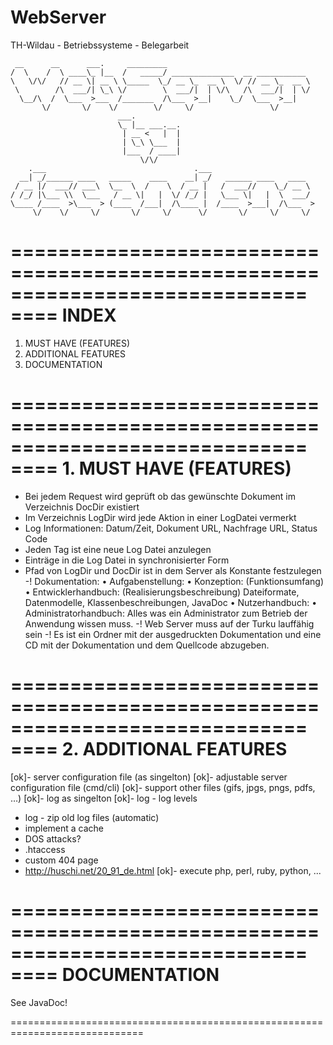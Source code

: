 WebServer
=========
TH-Wildau - Betriebssysteme - Belegarbeit

	 __      __      ___.     _________                                
	/  \    /  \ ____\_ |__  /   _____/ ______________  __ ___________ 
	\   \/\/   // __ \| __ \ \_____  \_/ __ \_  __ \  \/ // __ \_  __ \
	 \        /\  ___/| \_\ \/        \  ___/|  | \/\   /\  ___/|  | \/
	  \__/\  /  \___  >___  /_______  /\___  >__|    \_/  \___  >__|   
	       \/       \/    \/        \/     \/                 \/       
							___.          
							\_ |__ ___.__.  
							 | __ <   |  | 
							 | \_\ \___  | 
							 |___  / ____|
							     \/\/      
	    .___                                 .___                       
	  __| _/______ ____   _____    ____    __| _/   ______ ____   ____  
	 / __ |/  ___// ___\  \__  \  /    \  / __ |   /  ___//    \_/ __ \ 
	/ /_/ |\___ \\  \___   / __ \|   |  \/ /_/ |   \___ \|   |  \  ___/ 
	\____ /____  >\___  > (____  /___|  /\____ |  /____  >___|  /\___  >
	     \/    \/     \/       \/     \/      \/       \/     \/     \/ 

=============================================================================
==== INDEX
=============================================================================
1. MUST HAVE (FEATURES)
2. ADDITIONAL FEATURES
3. DOCUMENTATION

=============================================================================
==== 1. MUST HAVE (FEATURES)
=============================================================================
- Bei jedem Request wird geprüft ob das gewünschte Dokument im Verzeichnis 
  DocDir existiert
- Im Verzeichnis LogDir wird jede Aktion in einer LogDatei vermerkt
- Log Informationen: Datum/Zeit, Dokument URL, Nachfrage URL, Status Code
- Jeden Tag ist eine neue Log Datei anzulegen
- Einträge in die Log Datei in synchronisierter Form
- Pfad von LogDir und DocDir ist in dem Server als Konstante festzulegen
-! Dokumentation:
	• Aufgabenstellung:
	• Konzeption: (Funktionsumfang)
	• Entwicklerhandbuch: (Realisierungsbeschreibung) Dateiformate, 
	  Datenmodelle, Klassenbeschreibungen, JavaDoc
	• Nutzerhandbuch:
	• Administratorhandbuch: Alles was ein Administrator zum Betrieb der 
	  Anwendung wissen muss.
-! Web Server muss auf der Turku lauffähig sein
-! Es ist ein Ordner mit der ausgedruckten Dokumentation und eine CD mit der 
   Dokumentation und dem Quellcode abzugeben.

=============================================================================
==== 2. ADDITIONAL FEATURES
=============================================================================
[ok]- server configuration file (as singelton)
[ok]- adjustable server configuration file (cmd/cli)
[ok]- support other files (gifs, jpgs, pngs, pdfs, …)
[ok]- log as singelton
[ok]- log - log levels
- log - zip old log files (automatic)
- implement a cache
- DOS attacks?
- .htaccess
- custom 404 page
- http://huschi.net/20_91_de.html
[ok]- execute php, perl, ruby, python, ...

=============================================================================
==== DOCUMENTATION
=============================================================================
See JavaDoc!

=============================================================================
